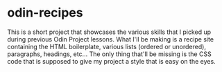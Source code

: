 # odin-recipes
This is a short project that showcases the various skills that I picked up 
during previous Odin Project lessons.
What I'll be making is a recipe site containing the HTML boilerplate, various
lists (ordered or unordered), paragraphs, headings, etc...
The only thing that'll be missing is the CSS code that is supposed to give my
project a style that is easy on the eyes.
